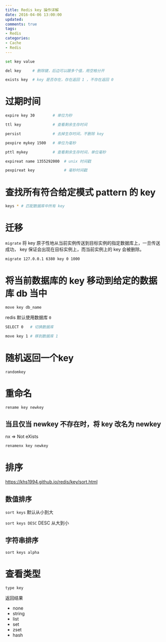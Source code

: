 ```yaml
---
title: Redis key 操作详解
date: 2016-04-06 13:00:00
updated:
comments: true
tags:
- Redis
categories:
- Cache
- Redis
---
```


<!--more-->

```bash
set key value

del key     # 删除键，后边可以跟多个值，用空格分开

exists key  # key 是否存在，存在返回 1 ，不存在返回 0
```

# 过期时间

```bash
expire key 30        # 单位为秒

ttl key              # 查看剩余生存时间

persist              # 去掉生存时间，不删除 key

pexpire mykey 1500   # 单位为毫秒

pttl mykey           # 查看剩余生存时间，单位毫秒

expireat name 1355292000  # unix 时间戳

pexpireat key             # 毫秒时间戳

```

# 查找所有符合给定模式 pattern 的 key

```bash
keys * # 匹配数据库中所有 key
```

# 迁移

`migrate` 将 key 原子性地从当前实例传送到目标实例的指定数据库上，一旦传送成功， key 保证会出现在目标实例上，而当前实例上的 key 会被删除。

```bash
migrate 127.0.0.1 6380 key 0 1000
```

# 将当前数据库的 key 移动到给定的数据库 db 当中

`move key db_name`

redis 默认使用数据库 `0`

```bash
SELECT 0   # 切换数据库

move key 1 # 移到数据库 1
```

# 随机返回一个key

`randomkey`

# 重命名

`rename key newkey`

## 当且仅当 newkey 不存在时，将 key 改名为 newkey

nx => Not eXists

`renamenx key newkey`

# 排序

https://khs1994.github.io/redis/key/sort.html

## 数值排序

`sort keys`  默认从小到大

`sort keys DESC` DESC 从大到小

## 字符串排序

`sort keys alpha`

# 查看类型

`type key`

返回结果

* none
* string
* list
* set
* zset
* hash
